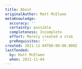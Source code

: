 ```yaml
---
title: About
originalAuthor: Matt McElwee
metaKnowledge:
  accuracy: ''
  certainty: possible
  completeness: Incomplete
  effort: Merely created a stub
  preRequisites: ''
created: 2021-11-04T00:00:00.000Z
lastTended:
  by: Matt McElwee
  when: 2021-11-04
---
```

